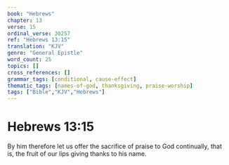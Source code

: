 ```yaml
---
book: "Hebrews"
chapter: 13
verse: 15
ordinal_verse: 30257
ref: "Hebrews 13:15"
translation: "KJV"
genre: "General Epistle"
word_count: 25
topics: []
cross_references: []
grammar_tags: [conditional, cause-effect]
thematic_tags: [names-of-god, thanksgiving, praise-worship]
tags: ["Bible","KJV","Hebrews"]
---
```


# Hebrews 13:15

By him therefore let us offer the sacrifice of praise to God continually, that is, the fruit of our lips giving thanks to his name.
